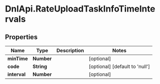 # DnlApi.RateUploadTaskInfoTimeIntervals

## Properties
Name | Type | Description | Notes
------------ | ------------- | ------------- | -------------
**minTime** | **Number** |  | [optional] 
**code** | **String** |  | [optional] [default to &#39;null&#39;]
**interval** | **Number** |  | [optional] 


